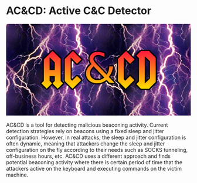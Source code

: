 # AC&CD: Active C&C Detector

![ACCD](./images/ACCD.png)

AC&CD is a tool for detecting malicious beaconing activity. Current detection strategies rely on beacons using a fixed sleep and jitter configuration. However, in real attacks, the sleep and jitter configuration is often dynamic, meaning that attackers change the sleep and jitter configuration on the fly according to their needs such as SOCKS tunneling, off-business hours, etc. AC&CD uses a different approach and finds potential beaconing activity where there is certain period of time that the attackers active on the keyboard and executing commands on the victim machine.